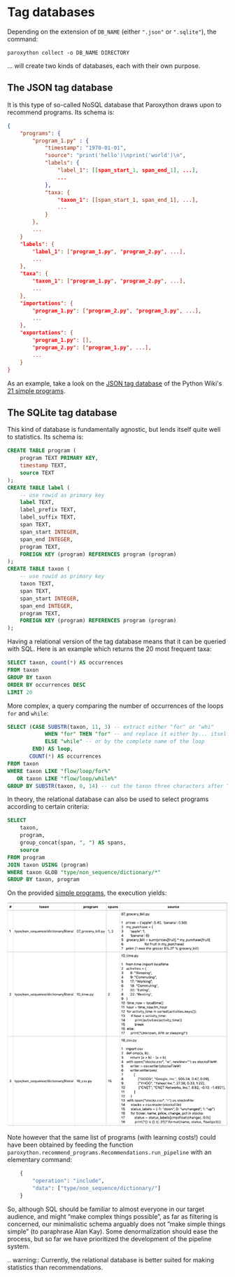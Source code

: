 # Tag databases

Depending on the extension of `DB_NAME` (either `".json"` or `".sqlite"`), the command:

```
paroxython collect -o DB_NAME DIRECTORY
```

... will create two kinds of databases, each with their own purpose.

## The JSON tag database

It is this type of so-called NoSQL database that Paroxython draws upon to recommend programs. Its schema is:

```json
{
    "programs": {
        "program_1.py" : {
            "timestamp": "1970-01-01",
            "source": "print('hello')\nprint('world')\n",
            "labels": {
                "label_1": [[span_start_1, span_end_1], ...],
                ...
            },
            "taxa: {
                "taxon_1": [[span_start_1, span_end_1], ...],
                ...
            }
        },
        ...
    }
    "labels": {
        "label_1": ["program_1.py", "program_2.py", ...],
        ...
    },
    "taxa": {
        "taxon_1": ["program_1.py", "program_2.py", ...],
        ...
    },
    "importations": {
        "program_1.py": ["program_2.py", "program_3.py", ...],
        ...
    },
    "exportations": {
        "program_1.py": [],
        "program_2.py": ["program_1.py", ...],
        ...
    }
}
```

As an example, take a look on the [JSON tag database](https://repo/examples/simple/programs_db.json) of the Python Wiki's [21 simple programs](https://repo/examples/simple/programs).

## The SQLite tag database

This kind of database is fundamentally agnostic, but lends itself quite well to statistics. Its schema is:

```sql
CREATE TABLE program (
    program TEXT PRIMARY KEY,
    timestamp TEXT,
    source TEXT
);
CREATE TABLE label (
    -- use rowid as primary key
    label TEXT,
    label_prefix TEXT,
    label_suffix TEXT,
    span TEXT,
    span_start INTEGER,
    span_end INTEGER,
    program TEXT,
    FOREIGN KEY (program) REFERENCES program (program)
);
CREATE TABLE taxon (
    -- use rowid as primary key
    taxon TEXT,
    span TEXT,
    span_start INTEGER,
    span_end INTEGER,
    program TEXT,
    FOREIGN KEY (program) REFERENCES program (program)
);
```

Having a relational version of the tag database means that it can be queried with SQL. Here is an example which returns the 20 most frequent taxa:

```sql
SELECT taxon, count(*) AS occurrences
FROM taxon
GROUP BY taxon
ORDER BY occurrences DESC
LIMIT 20
```

More complex, a query comparing the number of occurrences of the loops `for` and `while`:

```sql
SELECT (CASE SUBSTR(taxon, 11, 3) -- extract either "for" or "whi"
            WHEN "for" THEN "for" -- and replace it either by... itself
            ELSE "while" -- or by the complete name of the loop
        END) AS loop,
       COUNT(*) AS occurrences
FROM taxon
WHERE taxon LIKE "flow/loop/for%"
   OR taxon LIKE "flow/loop/while%"
GROUP BY SUBSTR(taxon, 0, 14) -- cut the taxon three characters after "flow/loop/"
```

In theory, the relational database can also be used to select programs according to certain criteria:

```sql
SELECT
    taxon,
    program,
    group_concat(span, ", ") AS spans,
    source
FROM program
JOIN taxon USING (program)
WHERE taxon GLOB "type/non_sequence/dictionary/*"
GROUP BY taxon, program
```

On the provided [simple programs](https://repo/examples/simple/programs), the execution yields:

![](../resources/sql_query_example.png)

Note however that the same list of programs (with learning costs!) could have been obtained by feeding the function `paroxython.recommend_programs.Recommendations.run_pipeline` with an elementary command:

```python
    {
        "operation": "include",
        "data": ["type/non_sequence/dictionary/"]
    }
```

So, although SQL should be familiar to almost everyone in our target audience, and might “make complex things possible”, as far as filtering is concerned, our minimalistic schema arguably does not ”make simple things simple” (to paraphrase Alan Kay). Some denormalization should ease the process, but so far we have prioritized the development of the pipeline system.

.. warning::
	Currently, the relational database is better suited for making statistics than recommendations.

